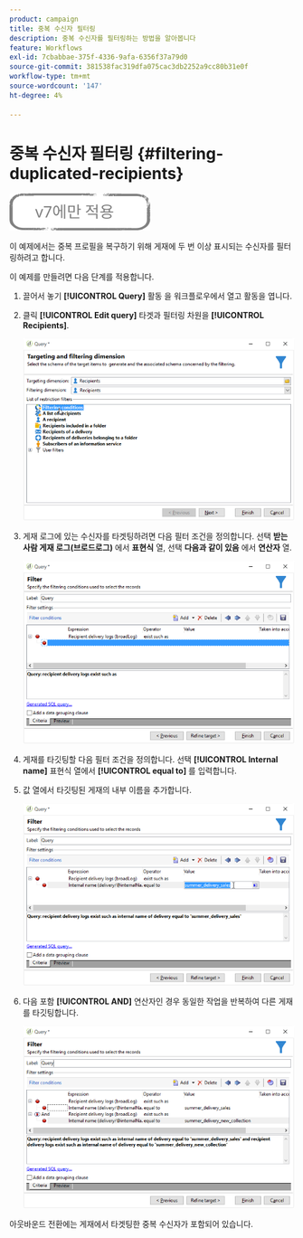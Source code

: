 ```yaml
---
product: campaign
title: 중복 수신자 필터링
description: 중복 수신자를 필터링하는 방법을 알아봅니다
feature: Workflows
exl-id: 7cbabbae-375f-4336-9afa-6356f37a79d0
source-git-commit: 381538fac319dfa075cac3db2252a9cc80b31e0f
workflow-type: tm+mt
source-wordcount: '147'
ht-degree: 4%

---
```


# 중복 수신자 필터링 {#filtering-duplicated-recipients}

![](../../assets/v7-only.svg)

이 예제에서는 중복 프로필을 복구하기 위해 게재에 두 번 이상 표시되는 수신자를 필터링하려고 합니다.

이 예제를 만들려면 다음 단계를 적용합니다.

1. 끌어서 놓기 **[!UICONTROL Query]** 활동 을 워크플로우에서 열고 활동을 엽니다.
1. 클릭 **[!UICONTROL Edit query]** 타겟과 필터링 차원을 **[!UICONTROL Recipients]**.

   ![](assets/query_recipients_1.png)

1. 게재 로그에 있는 수신자를 타겟팅하려면 다음 필터 조건을 정의합니다. 선택 **받는 사람 게재 로그(브로드로그)** 에서 **표현식** 열, 선택 **다음과 같이 있음** 에서 **연산자** 열.

   ![](assets/query_recipients_2.png)

1. 게재를 타깃팅할 다음 필터 조건을 정의합니다. 선택 **[!UICONTROL Internal name]** 표현식 열에서 **[!UICONTROL equal to]** 를 입력합니다.
1. 값 열에서 타깃팅된 게재의 내부 이름을 추가합니다.

   ![](assets/query_recipients_3.png)

1. 다음 포함 **[!UICONTROL AND]** 연산자인 경우 동일한 작업을 반복하여 다른 게재를 타깃팅합니다.

   ![](assets/query_recipients_4.png)

아웃바운드 전환에는 게재에서 타겟팅한 중복 수신자가 포함되어 있습니다.
